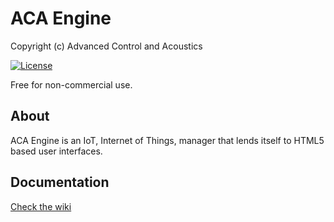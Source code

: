 # ACA Engine

Copyright (c) Advanced Control and Acoustics

[![License](https://i.creativecommons.org/l/by-nc-sa/4.0/88x31.png)](http://creativecommons.org/licenses/by-nc-sa/4.0/legalcode)

Free for non-commercial use.


## About

ACA Engine is an IoT, Internet of Things, manager that lends itself to HTML5 based user interfaces.

## Documentation

[Check the wiki](https://github.com/acaprojects/ruby-engine/wiki)
